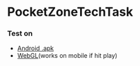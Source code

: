 # PocketZoneTechTask

### Test on
- [Android .apk](https://drive.google.com/file/d/1-j2RkYqUQpjM3P61SZ00cTkEFwNtMU19/view?usp=sharing)
- [WebGL](https://inyan.itch.io/pocketzone)(works on mobile if hit play)
